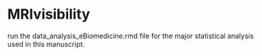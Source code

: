 # MRIvisibility
run the data_analysis_eBiomedicine.rmd file for the major statistical analysis used in this manuscript.
